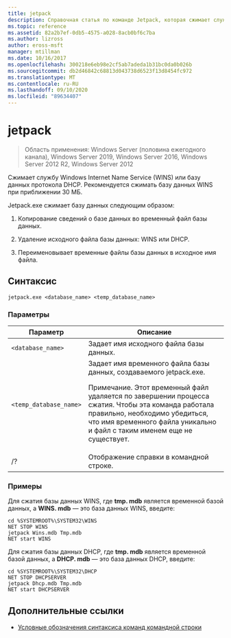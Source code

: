 ```yaml
---
title: jetpack
description: Справочная статья по команде Jetpack, которая сжимает службу Windows Internet Name Service (WINS) или базу данных протокола DHCP.
ms.topic: reference
ms.assetid: 82a2b7ef-0db5-4575-a028-8acb0bf6c7ba
ms.author: lizross
author: eross-msft
manager: mtillman
ms.date: 10/16/2017
ms.openlocfilehash: 300218e6eb98e2cf5ab7adeda1b31bc0da0b026b
ms.sourcegitcommit: db2d46842c68813d043738d6523f13d8454fc972
ms.translationtype: MT
ms.contentlocale: ru-RU
ms.lasthandoff: 09/10/2020
ms.locfileid: "89634407"
---
```

# <a name="jetpack"></a>jetpack

> Область применения: Windows Server (половина ежегодного канала), Windows Server 2019, Windows Server 2016, Windows Server 2012 R2, Windows Server 2012

Сжимает службу Windows Internet Name Service (WINS) или базу данных протокола DHCP. Рекомендуется сжимать базу данных WINS при приближении 30 МБ.

Jetpack.exe сжимает базу данных следующим образом:

1. Копирование сведений о базе данных во временный файл базы данных.

2. Удаление исходного файла базы данных: WINS или DHCP.

3. Переименовывает временные файлы базы данных в исходное имя файла.

## <a name="syntax"></a>Синтаксис

```
jetpack.exe <database_name> <temp_database_name>
```

### <a name="parameters"></a>Параметры

| Параметр | Описание |
| ------- | -------- |
| `<database_name>` | Задает имя исходного файла базы данных. |
| `<temp_database_name>` | Задает имя временного файла базы данных, создаваемого jetpack.exe.<p>Примечание. Этот временный файл удаляется по завершении процесса сжатия. Чтобы эта команда работала правильно, необходимо убедиться, что имя временного файла уникально и файл с таким именем еще не существует. |
| /? | Отображение справки в командной строке. |

### <a name="examples"></a>Примеры

Для сжатия базы данных WINS, где **tmp. mdb** является временной базой данных, а **WINS. mdb** — это база данных WINS, введите:

```
cd %SYSTEMROOT%\SYSTEM32\WINS
NET STOP WINS
jetpack Wins.mdb Tmp.mdb
NET start WINS
```

Для сжатия базы данных DHCP, где **tmp. mdb** является временной базой данных, а **DHCP. mdb** — это база данных DHCP, введите:

```
cd %SYSTEMROOT%\SYSTEM32\DHCP
NET STOP DHCPSERVER
jetpack Dhcp.mdb Tmp.mdb
NET start DHCPSERVER
```

## <a name="additional-references"></a>Дополнительные ссылки

- [Условные обозначения синтаксиса команд командной строки](command-line-syntax-key.md)
